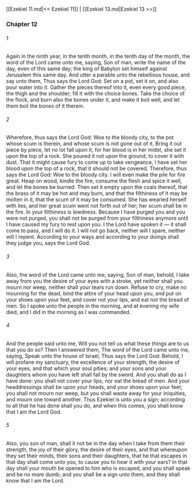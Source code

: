 [[Ezekiel 11.md|<< Ezekiel 11]]  |  [[Ezekiel 13.md|Ezekiel 13 >>]]

### Chapter 12
###### 1
Again in the ninth year, in the tenth month, in the tenth day of the month, the word of the Lord came unto me, saying, Son of man, write the name of the day, even of this same day; the king of Babylon set himself against Jerusalem this same day. And utter a parable unto the rebellious house, and say unto them, Thus says the Lord God: Set on a pot, set it on, and also pour water into it. Gather the pieces thereof into it, even every good piece, the thigh and the shoulder; fill it with the choice bones. Take the choice of the flock, and burn also the bones under it, and make it boil well, and let them boil the bones of it therein.

###### 2
Wherefore, thus says the Lord God: Woe to the bloody city, to the pot whose scum is therein, and whose scum is not gone out of it. Bring it out piece by piece, let no lot fall upon it, for her blood is in her midst, she set it upon the top of a rock. She poured it not upon the ground, to cover it with dust. That it might cause fury to come up to take vengeance, I have set her blood upon the top of a rock, that it should not be covered. Therefore, thus says the Lord God: Woe to the bloody city. I will even make the pile for fire great. Heap on wood, kindle the fire, consume the flesh and spice it well, and let the bones be burned. Then set it empty upon the coals thereof, that the brass of it may be hot and may burn, and that the filthiness of it may be molten in it, that the scum of it may be consumed. She has wearied herself with lies, and her great scum went not forth out of her; her scum shall be in the fire. In your filthiness is lewdness. Because I have purged you and you were not purged, you shall not be purged from your filthiness anymore until I have caused my fury to rest upon you. I the Lord have spoken it — it shall come to pass, and I will do it. I will not go back, neither will I spare, neither will I repent. According to your ways and according to your doings shall they judge you, says the Lord God.

###### 3
Also, the word of the Lord came unto me, saying, Son of man, behold, I take away from you the desire of your eyes with a stroke, yet neither shall you mourn nor weep, neither shall your tears run down. Refuse to cry, make no mourning for the dead, bind the attire of your head upon you, and put on your shoes upon your feet, and cover not your lips, and eat not the bread of men. So I spoke unto the people in the morning, and at evening my wife died, and I did in the morning as I was commanded.

###### 4
And the people said unto me, Will you not tell us what these things are to us that you do so? Then I answered them, The word of the Lord came unto me, saying, Speak unto the house of Israel, Thus says the Lord God: Behold, I will profane my sanctuary, the excellence of your strength, the desire of your eyes, and that which your soul pities; and your sons and your daughters whom you have left shall fall by the sword. And you shall do as I have done: you shall not cover your lips, nor eat the bread of men. And your headdressings shall be upon your heads, and your shoes upon your feet; you shall not mourn nor weep, but you shall waste away for your iniquities, and mourn one toward another. Thus Ezekiel is unto you a sign; according to all that he has done shall you do, and when this comes, you shall know that I am the Lord God.

###### 5
Also, you son of man, shall it not be in the day when I take from them their strength, the joy of their glory, the desire of their eyes, and that whereupon they set their minds, their sons and their daughters, that he that escapes in that day shall come unto you, to cause you to hear it with your ears? In that day shall your mouth be opened to him who is escaped, and you shall speak and be no more dumb; and you shall be a sign unto them, and they shall know that I am the Lord.